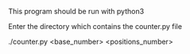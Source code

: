 This program should be run with python3

Enter the directory which contains the counter.py file

./counter.py <base_number> <positions_number>

